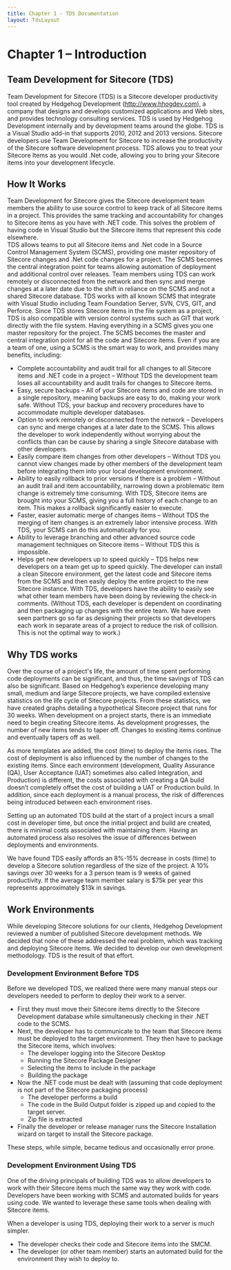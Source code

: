 ```yaml
---
title: Chapter 1 - TDS Documentation
layout: TdsLayout
---
```


# Chapter 1 – Introduction

## Team Development for Sitecore (TDS)

Team Development for Sitecore (TDS) is a Sitecore developer productivity tool created by Hedgehog Development (http://www.hhogdev.com), a company that designs and develops customized applications and Web sites, and provides technology consulting services.  TDS is used by Hedgehog Development internally and by development teams around the globe.
TDS is a Visual Studio add-in that supports 2010, 2012 and 2013 versions.  Sitecore developers use Team Development for Sitecore to increase the productivity of the Sitecore software development process. TDS allows you to treat your Sitecore Items as you would .Net code, allowing you to bring your Sitecore items into your development lifecycle.

## How It Works

Team Development for Sitecore gives the Sitecore development team members the ability to use source control to keep track of all Sitecore items in a project. This provides the same tracking and accountability for changes to Sitecore items as you have with .NET code.  This solves the problem of having code in Visual Studio but the Sitecore items that represent this code elsewhere.  
TDS allows teams to put all Sitecore items and .Net code in a Source Control Management System (SCMS), providing one master repository of Sitecore changes and .Net code changes for a project.  The SCMS becomes the central integration point for teams allowing automation of deployment and additional control over releases.  Team members using TDS can work remotely or disconnected from the network and then sync and merge changes at a later date due to the shift in reliance on the SCMS and not a shared Sitecore database.
TDS works with all known SCMS that integrate with Visual Studio including Team Foundation Server, SVN, CVS, GIT, and Perforce. Since TDS stores Sitecore items in the file system as a project, TDS is also compatible with version control systems such as GIT that work directly with the file system. 
Having everything in a SCMS gives you one master repository for the project. The SCMS becomes the master and central integration point for all the code and Sitecore items. Even if you are a team of one, using a SCMS is the smart way to work, and provides many benefits, including:

* Complete accountability and audit trail for all changes to all Sitecore items and .NET code in a project – Without TDS the development team loses all accountability and audit trails for changes to Sitecore items.
* Easy, secure backups – All of your Sitecore items and code are stored in a single repository, meaning backups are easy to do, making your work safe. Without TDS, your backup and recovery procedures have to accommodate multiple developer databases.
* Option to work remotely or disconnected from the network – Developers can sync and merge changes at a later date to the SCMS.  This allows the developer to work independently without worrying about the conflicts than can be cause by sharing a single Sitecore database with other developers.
* Easily compare item changes from other developers – Without TDS you cannot view changes made by other members of the development team before integrating them into your local development environment.
* Ability to easily rollback to prior versions if there is a problem – Without an audit trail and item accountability, narrowing down a problematic item change is extremely time consuming.  With TDS, Sitecore items are brought into your SCMS, giving you a full history of each change to an item. This makes a rollback significantly easier to execute. 
* Faster, easier automatic merge of changes items – Without TDS the merging of item changes is an extremely labor intensive process. With TDS, your SCMS can do this automatically for you.
* Ability to leverage branching and other advanced source code management techniques on Sitecore items – Without TDS this is impossible.
* Helps get new developers up to speed quickly – TDS helps new developers on a team get up to speed quickly. The developer can install a clean Sitecore environment, get the latest code and Sitecore items from the SCMS and then easily deploy the entire project to the new Sitecore instance. With TDS, developers have the ability to easily see what other team members have been doing by reviewing the check-in comments. (Without TDS, each developer is dependent on coordinating and then packaging up changes with the entire team. We have even seen partners go so far as designing their projects so that developers each work in separate areas of a project to reduce the risk of collision. This is not the optimal way to work.)

## Why TDS works

Over the course of a project's life, the amount of time spent performing code deployments can be significant, and thus, the time savings of TDS can also be significant. Based on Hedgehog’s experience developing many small, medium and large Sitecore projects, we have compiled extensive statistics on the life cycle of Sitecore projects. From these statistics, we have created graphs detailing a hypothetical Sitecore project that runs for 30 weeks.
When development on a project starts, there is an immediate need to begin creating Sitecore items. As development progresses, the number of new items tends to taper off. Changes to existing items continue and eventually tapers off as well.
 
As more templates are added, the cost (time) to deploy the items rises. The cost of deployment is also influenced by the number of changes to the existing items. Since each environment (development, Quality Assurance (QA), User Acceptance (UAT) sometimes also called Integration, and Production) is different, the costs associated with creating a QA build doesn’t completely offset the cost of building a UAT or Production build. In addition, since each deployment is a manual process, the risk of differences being introduced between each environment rises.
 

Setting up an automated TDS build at the start of a project incurs a small cost in developer time, but once the initial project and build are created, there is minimal costs associated with maintaining them. Having an automated process also resolves the issue of differences between deployments and environments.
 
We have found TDS easily affords an 8%-15% decrease in costs (time) to develop a Sitecore solution regardless of the size of the project. A 10% savings over 30 weeks for a 3 person team is 9 weeks of gained productivity. If the average team member salary is $75k per year this represents approximately $13k in savings.

## Work Environments

While developing Sitecore solutions for our clients, Hedgehog Development reviewed a number of published Sitecore development methods. We decided that none of these addressed the real problem, which was tracking and deploying Sitecore items. We decided to develop our own development methodology. TDS is the result of that effort.

### Development Environment Before TDS

Before we developed TDS, we realized there were many manual steps our developers needed to perform to deploy their work to a server.
 
* First they must move their Sitecore items directly to the Sitecore Development database while simultaneously checking in their .NET code to the SCMS.
* Next, the developer has to communicate to the team that Sitecore items must be deployed to the target environment. They then have to package the Sitecore items, which involves:
	* The developer logging into the Sitecore Desktop
	* Running the Sitecore Package Designer
	* Selecting the items to include in the package
	* Building the package
* Now the .NET code must be dealt with (assuming that code deployment is not part of the Sitecore packaging process)
	* The developer performs a build
	* The code in the Build Output folder is zipped up and copied to the target server.
	* Zip file is extracted
* Finally the developer or release manager runs the Sitecore Installation wizard on target to install the Sitecore package.

These steps, while simple, became tedious and occasionally error prone.

### Development Environment Using TDS

One of the driving principals of building TDS was to allow developers to work with their Sitecore items much the same way they work with code. Developers have been working with SCMS and automated builds for years using code. We wanted to leverage these same tools when dealing with Sitecore items.

When a developer is using TDS, deploying their work to a server is much simpler.

* The developer checks their code and Sitecore items into the SMCM.
* The developer (or other team member) starts an automated build for the environment they wish to deploy to.
